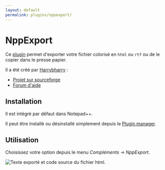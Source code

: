 ```yaml
---
layout: default
permalink: plugins/nppexport/
---
```

# NppExport

Ce [plugin](plugins.md) permet d'exporter votre fichier colorisé en `html` ou `rtf` ou de le copier dans le presse papier.

Il a été créé par [Harrybharry](http://sourceforge.net/users/jsleroy) :

- [Projet sur sourceforge](http://sourceforge.net/projects/nppftp)
- [Forum d'aide](http://sourceforge.net/apps/phpbb/nppftp)

## Installation

Il est intégré par défaut dans Notepad++.

Il peut être installé ou désinstallé simplement depuis le [Plugin manager](plugin-manager.md).

## Utilisation

Choisissez votre option depuis le menu *Compléments -> NppExport*.

![Texte exporté et code source du fichier html.](/assets/img/notepadpp_export.png)
